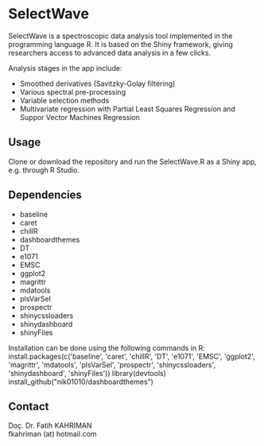 # SelectWave

SelectWave is a spectroscopic data analysis tool implemented in the programming language R. 
It is based on the Shiny framework, giving researchers access to advanced data analysis in a few clicks.  
  
Analysis stages in the app include:
- Smoothed derivatives (Savitzky-Golay filtering)
- Various spectral pre-processing
- Variable selection methods
- Multivariate regression with Partial Least Squares Regression and Suppor Vector Machines Regression

## Usage
Clone or download the repository and run the SelectWave.R as a Shiny app, e.g. through R Studio.

## Dependencies
- baseline
- caret
- chillR
- dashboardthemes
- DT
- e1071
- EMSC
- ggplot2
- magrittr
- mdatools
- plsVarSel
- prospectr
- shinycssloaders
- shinydashboard
- shinyFiles

Installation can be done using the following commands in R:
install.packages(c('baseline', 'caret', 'chillR', 'DT', 'e1071', 'EMSC', 'ggplot2', 'magrittr', 'mdatools', 'plsVarSel', 'prospectr', 'shinycssloaders', 'shinydashboard', 'shinyFiles'))
library(devtools)
install_github("nik01010/dashboardthemes")

## Contact
Doç. Dr. Fatih KAHRIMAN  
fkahriman (at) hotmail.com
